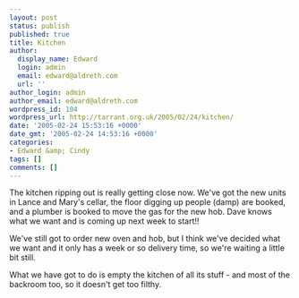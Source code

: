 ```yaml
---
layout: post
status: publish
published: true
title: Kitchen
author:
  display_name: Edward
  login: admin
  email: edward@aldreth.com
  url: ''
author_login: admin
author_email: edward@aldreth.com
wordpress_id: 104
wordpress_url: http://tarrant.org.uk/2005/02/24/kitchen/
date: '2005-02-24 15:53:16 +0000'
date_gmt: '2005-02-24 14:53:16 +0000'
categories:
- Edward &amp; Cindy
tags: []
comments: []
---
```


The kitchen ripping out is really getting close now. We\'ve got the new
units in Lance and Mary\'s cellar, the floor digging up people (damp)
are booked, and a plumber is booked to move the gas for the new hob.
Dave knows what we want and is coming up next week to start!!

We\'ve still got to order new oven and hob, but I think we\'ve decided
what we want and it only has a week or so delivery time, so we\'re
waiting a little bit still.

What we have got to do is empty the kitchen of all its stuff - and most
of the backroom too, so it doesn\'t get too filthy.

